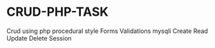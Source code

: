 # CRUD-PHP-TASK
Crud using php
procedural style
Forms
Validations
mysqli
Create
Read
Update
Delete
Session